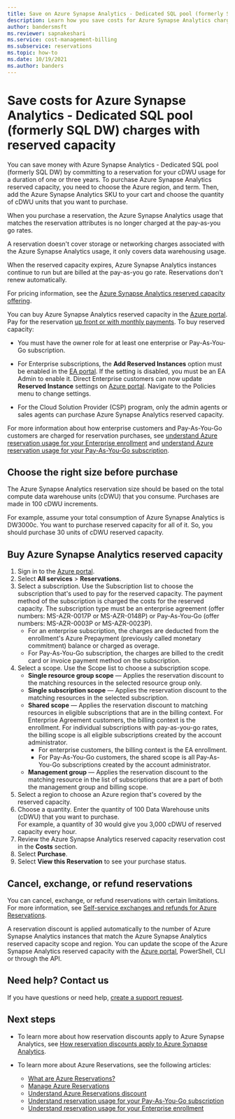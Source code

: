 ```yaml
---
title: Save on Azure Synapse Analytics - Dedicated SQL pool (formerly SQL DW) charges with Azure reserved capacity
description: Learn how you save costs for Azure Synapse Analytics charges with reserved capacity to save money.
author: bandersmsft
ms.reviewer: sapnakeshari
ms.service: cost-management-billing
ms.subservice: reservations
ms.topic: how-to
ms.date: 10/19/2021
ms.author: banders
---
```


# Save costs for Azure Synapse Analytics - Dedicated SQL pool (formerly SQL DW) charges with reserved capacity

You can save money with Azure Synapse Analytics - Dedicated SQL pool (formerly SQL DW) by committing to a reservation for your cDWU usage for a duration of one or three years. To purchase Azure Synapse Analytics reserved capacity, you need to choose the Azure region, and term. Then, add the Azure Synapse Analytics SKU to your cart and choose the quantity of cDWU units that you want to purchase.

When you purchase a reservation, the Azure Synapse Analytics usage that matches the reservation attributes is no longer charged at the pay-as-you go rates.

A reservation doesn't cover storage or networking charges associated with the Azure Synapse Analytics usage, it only covers data warehousing usage.

When the reserved capacity expires, Azure Synapse Analytics instances continue to run but are billed at the pay-as-you go rate. Reservations don't renew automatically.

For pricing information, see the [Azure Synapse Analytics reserved capacity offering](https://azure.microsoft.com/pricing/details/synapse-analytics/).

You can buy Azure Synapse Analytics reserved capacity in the [Azure portal](https://portal.azure.com/#blade/Microsoft_Azure_Reservations/ReservationsBrowseBlade). Pay for the reservation [up front or with monthly payments](./prepare-buy-reservation.md). To buy reserved capacity:

- You must have the owner role for at least one enterprise or Pay-As-You-Go subscription.
- For Enterprise subscriptions, the **Add Reserved Instances** option must be enabled in the [EA portal](https://ea.azure.com/). If the setting is disabled, you must be an EA Admin to enable it. Direct Enterprise customers can now update **Reserved Instance** settings on [Azure portal](https://portal.azure.com/#blade/Microsoft_Azure_GTM/ModernBillingMenuBlade/AllBillingScopes). Navigate to the Policies menu to change settings.

- For the Cloud Solution Provider (CSP) program, only the admin agents or sales agents can purchase Azure Synapse Analytics reserved capacity.

For more information about how enterprise customers and Pay-As-You-Go customers are charged for reservation purchases, see [understand Azure reservation usage for your Enterprise enrollment](understand-reserved-instance-usage-ea.md) and [understand Azure reservation usage for your Pay-As-You-Go subscription](understand-reserved-instance-usage.md).

## Choose the right size before purchase

The Azure Synapse Analytics reservation size should be based on the total compute data warehouse units (cDWU) that you consume. Purchases are made in 100 cDWU increments.

For example, assume your total consumption of Azure Synapse Analytics is DW3000c. You want to purchase reserved capacity for all of it. So, you should purchase 30 units of cDWU reserved capacity.

## Buy Azure Synapse Analytics reserved capacity

1. Sign in to the [Azure portal](https://portal.azure.com/).
2. Select **All services** > **Reservations**.
3. Select a subscription. Use the Subscription list to choose the subscription that's used to pay for the reserved capacity. The payment method of the subscription is charged the costs for the reserved capacity. The subscription type must be an enterprise agreement (offer numbers: MS-AZR-0017P or MS-AZR-0148P) or Pay-As-You-Go (offer numbers: MS-AZR-0003P or MS-AZR-0023P).
   - For an enterprise subscription, the charges are deducted from the enrollment's Azure Prepayment (previously called monetary commitment) balance or charged as overage.
   - For Pay-As-You-Go subscription, the charges are billed to the credit card or invoice payment method on the subscription.
4. Select a scope. Use the Scope list to choose a subscription scope.
   - **Single resource group scope** — Applies the reservation discount to the matching resources in the selected resource group only.
   - **Single subscription scope** — Applies the reservation discount to the matching resources in the selected subscription.
   - **Shared scope** — Applies the reservation discount to matching resources in eligible subscriptions that are in the billing context. For Enterprise Agreement customers, the billing context is the enrollment. For individual subscriptions with pay-as-you-go rates, the billing scope is all eligible subscriptions created by the account administrator.
       - For enterprise customers, the billing context is the EA enrollment.
       - For Pay-As-You-Go customers, the shared scope is all Pay-As-You-Go subscriptions created by the account administrator.
   - **Management group** — Applies the reservation discount to the matching resource in the list of subscriptions that are a part of both the management group and billing scope.
5. Select a region to choose an Azure region that's covered by the reserved capacity.
6. Choose a quantity. Enter the quantity of 100 Data Warehouse units (cDWU) that you want to purchase.    
   For example, a quantity of 30 would give you 3,000 cDWU of reserved capacity every hour.
7. Review the Azure Synapse Analytics reserved capacity reservation cost in the **Costs** section.
8. Select **Purchase**.
9. Select **View this Reservation** to see your purchase status.

## Cancel, exchange, or refund reservations

You can cancel, exchange, or refund reservations with certain limitations. For more information, see [Self-service exchanges and refunds for Azure Reservations](exchange-and-refund-azure-reservations.md).

A reservation discount is applied automatically to the number of Azure Synapse Analytics instances that match the Azure Synapse Analytics reserved capacity scope and region. You can update the scope of the Azure Synapse Analytics reserved capacity with the [Azure portal](https://portal.azure.com/), PowerShell, CLI or through the API.

## Need help? Contact us

If you have questions or need help, [create a support request](https://portal.azure.com/).

## Next steps

- To learn more about how reservation discounts apply to Azure Synapse Analytics, see [How reservation discounts apply to Azure Synapse Analytics](prepay-sql-data-warehouse-charges.md).

- To learn more about Azure Reservations, see the following articles:
  - [What are Azure Reservations?](save-compute-costs-reservations.md)
  - [Manage Azure Reservations](manage-reserved-vm-instance.md)
  - [Understand Azure Reservations discount](understand-reservation-charges.md)
  - [Understand reservation usage for your Pay-As-You-Go subscription](understand-reserved-instance-usage.md)
  - [Understand reservation usage for your Enterprise enrollment](understand-reserved-instance-usage-ea.md)
